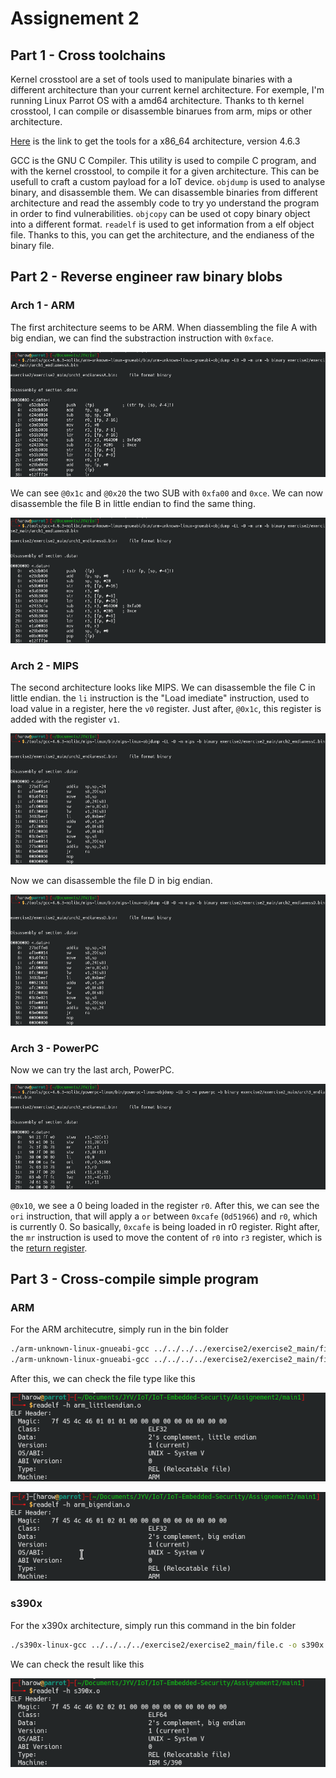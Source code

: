 # Assignement 2
## Part 1 - Cross toolchains
Kernel crosstool are a set of tools used to manipulate binaries with a different architecture than your current kernel architecture. For exemple, I'm running Linux Parrot OS with a amd64 architecture. Thanks to th kernel crosstool, I can compile or disassemble binarues from arm, mips or other architecture.

[Here](https://mirrors.edge.kernel.org/pub/tools/crosstool/files/bin/x86_64/4.6.3/) is the link to get the tools for a x86_64 architecture, version 4.6.3

GCC is the GNU C Compiler. This utility is used to compile C program, and with the kernel crosstool, to compile it for a given architecture. This can be usefull to craft a custom payload for a IoT device. `objdump` is used to analyse binary, and disassemble them. We can disassemble binaries from different architecture and read the assembly code to try yo understand the program in order to find vulnerabilities. `objcopy` can be used ot copy binary object into a different format. `readelf` is used to get information from a elf object file. Thanks to this, you can get the architecture, and the endianess of the binary file.

## Part 2 - Reverse engineer raw binary blobs
### Arch 1 - ARM
The first architecture seems to be ARM. When diassembling the file A with big endian, we can find the substraction instruction with `0xface`.

![ARM-big-disass](img/arch1fileA-arm-big.png)

We can see `@0x1c` and `@0x20` the two SUB with `0xfa00` and `0xce`. We can now disassemble the file B in little endian to find the same thing.

![ARM-little-disass](img/arch1fileB-arm-little.png)

### Arch 2 - MIPS
The second architecture looks like MIPS. We can disassemble the file C in little endian. the `li` instruction is the "Load imediate" instruction, used to load value in a register, here the `v0` register. Just after, `@0x1c`, this register is added with the register `v1`.

![MIPS-little-disass](img/arch2fileC-mips-little.png)

Now we can disassemble the file D in big endian.

![MIPS-big-disass](img/arch2fileD-mips-big.png)

### Arch 3 - PowerPC
Now we can try the last arch, PowerPC.

![POWERPC-big-disass](img/arch3fileE-powerpc-big.png)

`@0x10`, we see a 0 being loaded in the register `r0`. After this, we can see the `ori` instruction, that will apply a `or` between `0xcafe` (`0d51966`) and `r0`, which is currently 0. So basically, `0xcafe` is being loaded in r0 register. Right after, the `mr` instruction is used to move the content of `r0` into `r3` register, which is the [return register](https://www.ibm.com/support/knowledgecenter/en/ssw_aix_72/assembler/idalangref_reg_use_conv.html).

## Part 3 - Cross-compile simple program
### ARM

For the ARM architecutre, simply run in the bin folder
```bash
./arm-unknown-linux-gnueabi-gcc ../../../../exercise2/exercise2_main/file.c -o arm_bigendian.o -c -mbig-endian
./arm-unknown-linux-gnueabi-gcc ../../../../exercise2/exercise2_main/file.c -o arm_littleendian.o -c -mlittle-endian
```
After this, we can check the file type like this

![littleendian](img/littleendian.png)

![bigendian](img/bigendian.png)

### s390x

For the x390x architecture, simply run this command in the bin folder

```bash
./s390x-linux-gcc ../../../../exercise2/exercise2_main/file.c -o s390x.o -c
```

We can check the result like this 

![s309x](img/s390x.png)